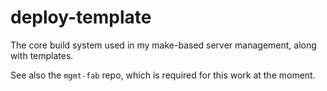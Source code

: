 # deploy-template

The core build system used in my make-based server management,
along with templates.

See also the `mgmt-fab` repo, which is required for this work at the moment.
